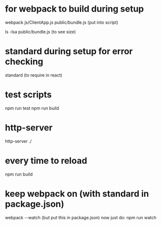 

# for webpack to build during setup
webpack js/ClientApp.js public/bundle.js (put into script)

ls -lsa public/bundle.js (to see size)

# standard during setup for error checking
standard (to require in react)

# test scripts
npm run test
npm run build

# http-server
http-server ./

# every time to reload
npm run build

# keep webpack on (with standard in package.json)
webpack --watch (but put this in package.json)
now just do: 
npm run watch




